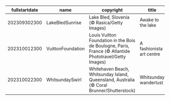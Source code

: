 |fullstartdate|name|copyright|title|image|
|--|--|--|--|--|
202309302300|LakeBledSunrise|Lake Bled, Slovenia (© Rasica/Getty Images)|Awake to the lake|![](/en-GB/2023/10/202309302300LakeBledSunrise.jpg)|
202310012300|VuittonFoundation|Louis Vuitton Foundation in the Bois de Boulogne, Paris, France (© Atlantide Phototravel/Getty Images)|A fashionista art centre|![](/en-GB/2023/10/202310012300VuittonFoundation.jpg)|
202310022300|WhitsundaySwirl|Whitehaven Beach, Whitsunday Island, Queensland, Australia (© Coral Brunner/Shutterstock)|Whitsunday wanderlust|![](/en-GB/2023/10/202310022300WhitsundaySwirl.jpg)|
